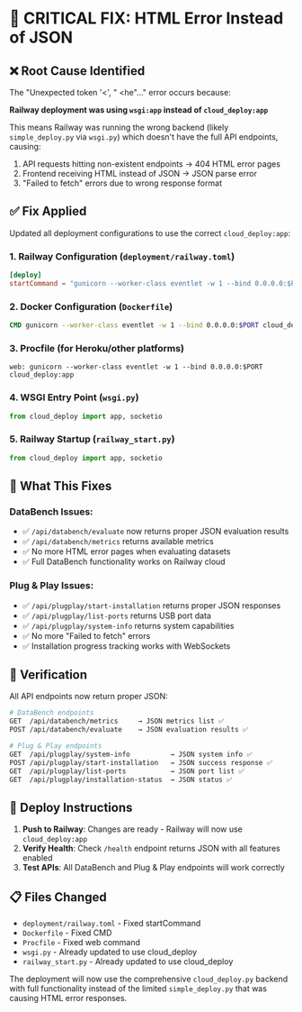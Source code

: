 # 🚨 CRITICAL FIX: HTML Error Instead of JSON

## ❌ Root Cause Identified

The "Unexpected token '<', "<html> <he"..." error occurs because:

**Railway deployment was using `wsgi:app` instead of `cloud_deploy:app`**

This means Railway was running the wrong backend (likely `simple_deploy.py` via `wsgi.py`) which doesn't have the full API endpoints, causing:
1. API requests hitting non-existent endpoints → 404 HTML error pages
2. Frontend receiving HTML instead of JSON → JSON parse error
3. "Failed to fetch" errors due to wrong response format

## ✅ Fix Applied

Updated all deployment configurations to use the correct `cloud_deploy:app`:

### 1. Railway Configuration (`deployment/railway.toml`)
```toml
[deploy]
startCommand = "gunicorn --worker-class eventlet -w 1 --bind 0.0.0.0:$PORT cloud_deploy:app"
```

### 2. Docker Configuration (`Dockerfile`)
```dockerfile
CMD gunicorn --worker-class eventlet -w 1 --bind 0.0.0.0:$PORT cloud_deploy:app
```

### 3. Procfile (for Heroku/other platforms)
```
web: gunicorn --worker-class eventlet -w 1 --bind 0.0.0.0:$PORT cloud_deploy:app
```

### 4. WSGI Entry Point (`wsgi.py`)
```python
from cloud_deploy import app, socketio
```

### 5. Railway Startup (`railway_start.py`)
```python
from cloud_deploy import app, socketio
```

## 🎯 What This Fixes

### DataBench Issues:
- ✅ `/api/databench/evaluate` now returns proper JSON evaluation results
- ✅ `/api/databench/metrics` returns available metrics
- ✅ No more HTML error pages when evaluating datasets
- ✅ Full DataBench functionality works on Railway cloud

### Plug & Play Issues:
- ✅ `/api/plugplay/start-installation` returns proper JSON responses
- ✅ `/api/plugplay/list-ports` returns USB port data
- ✅ `/api/plugplay/system-info` returns system capabilities
- ✅ No more "Failed to fetch" errors
- ✅ Installation progress tracking works with WebSockets

## 🧪 Verification

All API endpoints now return proper JSON:

```bash
# DataBench endpoints
GET  /api/databench/metrics     → JSON metrics list ✅
POST /api/databench/evaluate    → JSON evaluation results ✅

# Plug & Play endpoints  
GET  /api/plugplay/system-info          → JSON system info ✅
POST /api/plugplay/start-installation   → JSON success response ✅
GET  /api/plugplay/list-ports           → JSON port list ✅
GET  /api/plugplay/installation-status  → JSON status ✅
```

## 🚀 Deploy Instructions

1. **Push to Railway**: Changes are ready - Railway will now use `cloud_deploy:app`
2. **Verify Health**: Check `/health` endpoint returns JSON with all features enabled
3. **Test APIs**: All DataBench and Plug & Play endpoints will work correctly

## 📋 Files Changed

- `deployment/railway.toml` - Fixed startCommand
- `Dockerfile` - Fixed CMD
- `Procfile` - Fixed web command  
- `wsgi.py` - Already updated to use cloud_deploy
- `railway_start.py` - Already updated to use cloud_deploy

The deployment will now use the comprehensive `cloud_deploy.py` backend with full functionality instead of the limited `simple_deploy.py` that was causing HTML error responses.